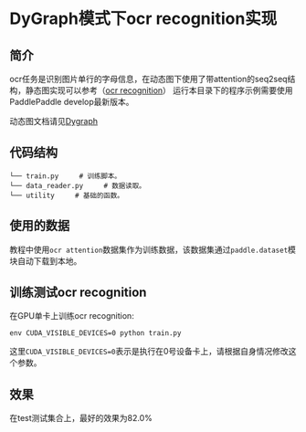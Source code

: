 DyGraph模式下ocr recognition实现
========

简介
--------
ocr任务是识别图片单行的字母信息，在动态图下使用了带attention的seq2seq结构，静态图实现可以参考（[ocr recognition](https://github.com/PaddlePaddle/models/tree/develop/PaddleCV/ocr_recognition)）
运行本目录下的程序示例需要使用PaddlePaddle develop最新版本。

动态图文档请见[Dygraph](https://www.paddlepaddle.org.cn/documentation/docs/zh/develop/user_guides/howto/dygraph/DyGraph.html)


## 代码结构
```
└── train.py     # 训练脚本。
└── data_reader.py     # 数据读取。
└── utility     # 基础的函数。
```

## 使用的数据

教程中使用`ocr attention`数据集作为训练数据，该数据集通过`paddle.dataset`模块自动下载到本地。

## 训练测试ocr recognition

在GPU单卡上训练ocr recognition:

```
env CUDA_VISIBLE_DEVICES=0 python train.py
```

这里`CUDA_VISIBLE_DEVICES=0`表示是执行在0号设备卡上，请根据自身情况修改这个参数。

## 效果

在test测试集合上，最好的效果为82.0%

